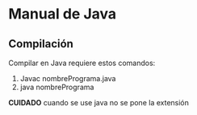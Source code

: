 # Manual de Java
## Compilación
Compilar en Java requiere estos comandos:
1. Javac nombrePrograma.java
1. java nombrePrograma

**CUIDADO** cuando se use java no se pone la extensión